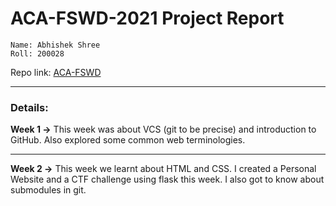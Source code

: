 # ACA-FSWD-2021 Project Report
```
Name: Abhishek Shree
Roll: 200028
```
Repo link: [ACA-FSWD](https://github.com/abhishekshree/ACA-FSWD)

---
### Details:

**Week 1 &#8594;** This week was about VCS (git to be precise) and introduction to GitHub. Also explored some common web terminologies.

---
**Week 2 &#8594;** This week we learnt about HTML and CSS. I created a Personal Website and a CTF challenge using flask this week. I also got to know about submodules in git.

